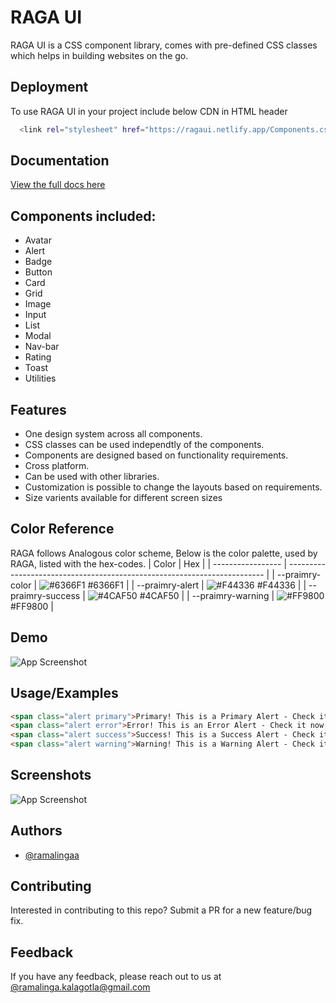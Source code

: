 
# RAGA UI

RAGA UI is a CSS component library, comes with pre-defined CSS classes which helps in building websites on the go.
## Deployment

To use RAGA UI in your project include below CDN in HTML header

```bash
  <link rel="stylesheet" href="https://ragaui.netlify.app/Components.css" />
```


## Documentation

[View the full docs here](https://ragaui.netlify.app/getting_started/intro.html)


## Components included:
- Avatar
- Alert
- Badge
- Button
- Card
- Grid
- Image
- Input
- List
- Modal
- Nav-bar
- Rating
- Toast
- Utilities



## Features

- One design system across all components.
- CSS classes can be used independtly of the components.
- Components are designed based on functionality requirements.
- Cross platform.
- Can be used with other libraries.
- Customization is possible to change the layouts based on requirements.
- Size varients available for different screen sizes


## Color Reference
RAGA follows Analogous color scheme, Below is the color palette, used by RAGA, listed with the hex-codes.
| Color             | Hex                                                                |
| ----------------- | ------------------------------------------------------------------------ |
| --praimry-color | ![#6366F1](https://via.placeholder.com/10/6366F1?text=+) #6366F1 |
| --praimry-alert | ![#F44336](https://via.placeholder.com/10/F44336?text=+) #F44336 |
| --praimry-success | ![#4CAF50](https://via.placeholder.com/10/4CAF50?text=+) #4CAF50 |
| --praimry-warning | ![#FF9800](https://via.placeholder.com/10/FF9800?text=+) #FF9800 |


## Demo

![App Screenshot](https://i.ibb.co/sv7dsmx/ezgif-com-gif-maker.gif)

## Usage/Examples

```HTML
<span class="alert primary">Primary! This is a Primary Alert - Check it now!</span>
<span class="alert error">Error! This is an Error Alert - Check it now!</span>
<span class="alert success">Success! This is a Success Alert - Check it now!</span>
<span class="alert warning">Warning! This is a Warning Alert - Check it now!</span>
```


## Screenshots

![App Screenshot](https://i.ibb.co/nkKbVD9/readme-raga-image.png)


## Authors

- [@ramalingaa](https://github.com/ramalingaa)


## Contributing

Interested in contributing to this repo? Submit a PR for a new feature/bug fix.


## Feedback

If you have any feedback, please reach out to us at [@ramalinga.kalagotla@gmail.com](ramalinga.kalagotla@gmail.com)

